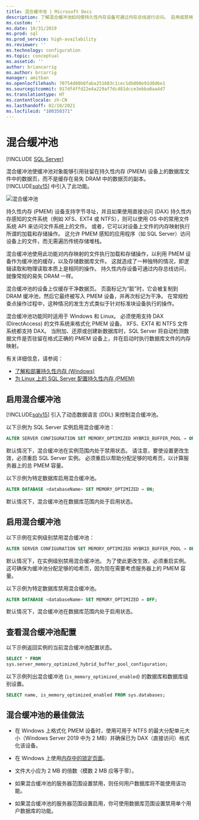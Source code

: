 ```yaml
---
title: 混合缓冲池 | Microsoft Docs
description: 了解混合缓冲池如何使持久性内存设备可通过内存总线进行访问。 启用或禁用此 SQL Server 2019 功能，查看最佳做法。
ms.custom: ''
ms.date: 10/31/2019
ms.prod: sql
ms.prod_service: high-availability
ms.reviewer: ''
ms.technology: configuration
ms.topic: conceptual
ms.assetid: ''
author: briancarrig
ms.author: brcarrig
manager: amitban
ms.openlocfilehash: 70754d80b8faba251683c1cec1db808e91d8d6e1
ms.sourcegitcommit: 917df4ffd22e4a229af7dc481dcce3ebba0aa4d7
ms.translationtype: HT
ms.contentlocale: zh-CN
ms.lasthandoff: 02/10/2021
ms.locfileid: "100350371"
---
```

# <a name="hybrid-buffer-pool"></a>混合缓冲池
 [!INCLUDE [SQL Server](../../includes/applies-to-version/sqlserver.md)]

混合缓冲池使缓冲池对象能够引用驻留在持久性内存 (PMEM) 设备上的数据库文件中的数据页，而不是缓存在易失 DRAM 中的数据页的副本。 [!INCLUDE[sqlv15](../../includes/sssql19-md.md)] 中引入了此功能。

![混合缓冲池](./media/hybrid-buffer-pool.png)

持久性内存 (PMEM) 设备支持字节寻址，并且如果使用直接访问 (DAX) 持久性内存感知的文件系统（例如 XFS、EXT4 或 NTFS），则可以使用 OS 中的常用文件系统 API 来访问文件系统上的文件。 或者，它可以对设备上文件的内存映射执行所谓的加载和存储操作。 这允许 PMEM 感知的应用程序（如 SQL Server）访问设备上的文件，而无需遍历传统存储堆栈。

混合缓冲池使用此功能对内存映射的文件执行加载和存储操作，以利用 PMEM 设备作为缓冲池的缓存，以及存储数据库文件。 这就造成了一种独特的情况，即逻辑读取和物理读取本质上是相同的操作。 持久性内存设备可通过内存总线访问，就像常规的易失 DRAM 一样。

混合缓冲池的设备上仅缓存干净数据页。 页面标记为“脏”时，它会被复制到 DRAM 缓冲池，然后它最终被写入 PMEM 设备，并再次标记为干净。 在常规检查点操作过程中，这种情况的发生方式类似于针对标准块设备执行的操作。

混合缓冲池功能同时适用于 Windows 和 Linux。 必须使用支持 DAX (DirectAccess) 的文件系统来格式化 PMEM 设备。 XFS、EXT4 和 NTFS 文件系统都支持 DAX。 当附加、还原或创建新数据库时，SQL Server 将自动检测数据文件是否驻留在格式正确的 PMEM 设备上，并在启动时执行数据库文件的内存映射。

有关详细信息，请参阅：

* [了解和部署持久性内存 (Windows)](/windows-server/storage/storage-spaces/deploy-pmem/)
* [为 Linux 上的 SQL Server 配置持久性内存 (PMEM)](../../linux/sql-server-linux-configure-pmem.md)


## <a name="enable-hybrid-buffer-pool"></a>启用混合缓冲池

[!INCLUDE[sqlv15](../../includes/sssql19-md.md)] 引入了动态数据语言 (DDL) 来控制混合缓冲池。

以下示例为 SQL Server 实例启用混合缓冲池：

```sql
ALTER SERVER CONFIGURATION SET MEMORY_OPTIMIZED HYBRID_BUFFER_POOL = ON;
```

默认情况下，混合缓冲池在实例范围内处于禁用状态。 请注意，要使设置更改生效，必须重启 SQL Server 实例。 必须重启以帮助分配足够的哈希页，以计算服务器上的总 PMEM 容量。

以下示例为特定数据库启用混合缓冲池。

```sql
ALTER DATABASE <databaseName> SET MEMORY_OPTIMIZED = ON;
```

默认情况下，混合缓冲池在数据库范围内处于启用状态。

## <a name="disable-hybrid-buffer-pool"></a>启用混合缓冲池

以下示例在实例级别禁用混合缓冲池：

```sql
ALTER SERVER CONFIGURATION SET MEMORY_OPTIMIZED HYBRID_BUFFER_POOL = OFF;
```

默认情况下，在实例级别禁用混合缓冲池。 为了使此更改生效，必须重启实例。 这可确保为缓冲池分配足够的哈希页，因为现在需要考虑服务器上的 PMEM 容量。

以下示例为特定数据库禁用混合缓冲池。

```sql
ALTER DATABASE <databaseName> SET MEMORY_OPTIMIZED = OFF;
```

默认情况下，混合缓冲池在数据库范围内处于启用状态。

## <a name="view-hybrid-buffer-pool-configuration"></a>查看混合缓冲池配置

以下示例返回实例的当前混合缓冲池配置状态。

```sql
SELECT * FROM
sys.server_memory_optimized_hybrid_buffer_pool_configuration;
```

以下示例列出混合缓冲池 (`is_memory_optimized_enabled`) 的数据库和数据库级别设置。

```sql
SELECT name, is_memory_optimized_enabled FROM sys.databases;
```

## <a name="best-practices-for-hybrid-buffer-pool"></a>混合缓冲池的最佳做法

 - 在 Windows 上格式化 PMEM 设备时，使用可用于 NTFS 的最大分配单元大小（Windows Server 2019 中为 2 MB）并确保已为 DAX（直接访问）格式化该设备。

 - 在 Windows 上使用[内存中的锁定页面](./enable-the-lock-pages-in-memory-option-windows.md)。

 - 文件大小应为 2 MB 的倍数（模数 2 MB 应等于零）。

 - 如果混合缓冲池的服务器范围设置禁用，则任何用户数据库将不能使用该功能。

 - 如果混合缓冲池的服务器范围设置启用，你可使用数据库范围设置禁用单个用户数据库的功能。
